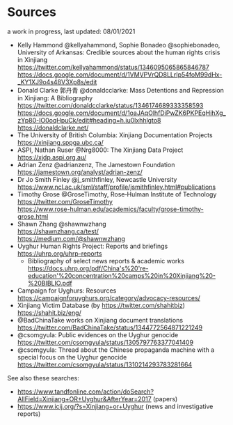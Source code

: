# Sources
a work in progress, last updated: 08/01/2021

* Kelly Hammond @kellyahammond, Sophie Bonadeo @sophiebonadeo, University of Arkansas: Credible sources about the human rights crisis in Xinjiang  
  https://twitter.com/kellyahammond/status/1346095065865846787  
  https://docs.google.com/document/d/1VMVPVrQD8LLrIp54foM99dHx-_KY1XJ9o4s48V3Xp8s/edit
* Donald Clarke 郭丹青 @donaldcclarke: Mass Detentions and Repression in Xinjiang: A Bibliography  
  https://twitter.com/donaldcclarke/status/1346174689333358593  
  https://docs.google.com/document/d/1oaJAqOlhfDiPwZK6PKPEqHihXg_zYp80-IO0oqHpuCk/edit#heading=h.iu0lxhhlgto8  
  https://donaldclarke.net/
* The University of British Columbia: Xinjiang Documentation Projects    
  https://xinjiang.sppga.ubc.ca/
* ASPI, Nathan Ruser @Nrg8000: The Xinjiang Data Project  
  https://xjdp.aspi.org.au/  
* Adrian Zenz @adrianzenz, The Jamestown Foundation  
  https://jamestown.org/analyst/adrian-zenz/  
* Dr Jo Smith Finley @j_smithfinley, Newcastle University  
  https://www.ncl.ac.uk/sml/staff/profile/jsmithfinley.html#publications  
* Timothy Grose @GroseTimothy, Rose‑Hulman Institute of Technology  
  https://twitter.com/GroseTimothy  
  https://www.rose-hulman.edu/academics/faculty/grose-timothy-grose.html
* Shawn Zhang @shawnwzhang  
  https://shawnzhang.ca/test/  
  https://medium.com/@shawnwzhang
* Uyghur Human Rights Project: Reports and briefings  
  https://uhrp.org/uhrp-reports
  * Bibliography of select news reports & academic works  
    https://docs.uhrp.org/pdf/China's%20're-education'%20concentration%20camps%20in%20Xinjiang%20-%20BIBLIO.pdf
* Campaign for Uyghurs: Resources  
  https://campaignforuyghurs.org/category/advocacy-resources/
* Xinjiang Victim Database (by https://twitter.com/shahitbiz)  
  https://shahit.biz/eng/ 
* @BadChinaTake works on Xinjiang document translations  
  https://twitter.com/BadChinaTake/status/1344772564871221249
* @csomgyula: Public evidences on the Uyghur genocide  
  https://twitter.com/csomgyula/status/1305797763377041409
* @csomgyula: Thread about the Chinese propaganda machine with a special focus on the Uyghur genocide  
  https://twitter.com/csomgyula/status/1310214293783281664

See also these searches:  

* https://www.tandfonline.com/action/doSearch?AllField=Xinjiang+OR+Uyghur&AfterYear=2017 (papers)  
* https://www.icij.org/?s=Xinjiang+or+Uyghur (news and investigative reports)  
